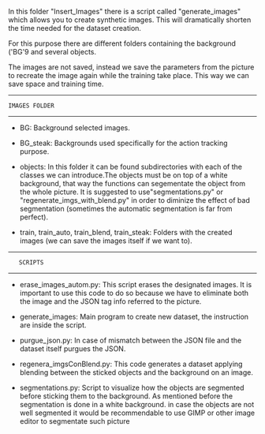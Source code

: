 In this folder "Insert_Images" there is a script called "generate_images" which allows you to create synthetic images.
This will dramatically shorten the time needed for the dataset creation.

For this purpose there are different folders containing the background ('BG'9 and several objects.

The images are not saved, instead we save the parameters from the picture to recreate the image again while the training take place. 
This way we can save space and training time.


---------------------------------------
	IMAGES FOLDER
---------------------------------------

- BG: Background selected images.


- BG_steak: Backgrounds used specifically for the action tracking purpose.

- objects: In this folder it can be found subdirectories with each of the classes we can introduce.The objects must be on top of a white            background, that way the functions can segementate the object from the whole picture.
	   It is suggested to use"segmentations.py" or  "regenerate_imgs_with_blend.py"  in order to diminize the effect of bad    		   segmentation (sometimes the automatic segmentation is far from perfect).

- train, train_auto, train_blend, train_steak: Folders with the created images (we can save the images itself if we want to).



----------------------------------
	   SCRIPTS
----------------------------------

- erase_images_autom.py: This script erases the designated images. It is important to use this code to do so because
				we have to eliminate both the image and the JSON tag info referred to the picture.

- generate_images: Main program to create new dataset, the instruction are inside the script.



- purgue_json.py: In case of mismatch between the JSON file and the dataset itself purgues the JSON.

- regenera_imgsConBlend.py: This code generates a dataset applying blending between the sticked objects and the background on an image. 

- segmentations.py:  Script to visualize how the objects are segmented before sticking them to the background. As mentioned before the    				segmentation is done in a white background. in case the objects are not well segmented it would be 				      recommendable to use GIMP or other image editor to segmentate such picture


